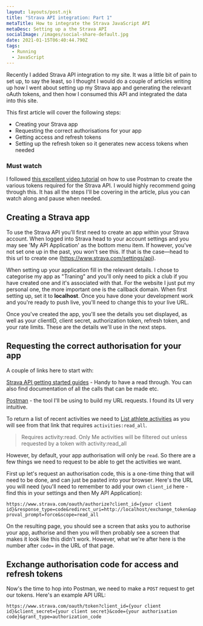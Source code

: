 ```yaml
---
layout: layouts/post.njk
title: "Strava API integration: Part 1"
metaTitle: How to integrate the Strava JavaScript API
metaDesc: Setting up a the Strava API
socialImage: /images/social-share-default.jpg
date: 2021-01-15T06:40:44.790Z
tags:
  - Running
  - JavaScript
---
```

Recently I added Strava API integration to my site. It was a little bit of pain to set up, to say the least, so I thought I would do a couple of articles writing up how I went about setting up my Strava app and generating the relevant oAuth tokens, and then how I consumed this API and integrated the data into this site.

This first article will cover the following steps:

* Creating your Strava app
* Requesting the correct authorisations for your app
* Getting access and refresh tokens
* Setting up the refresh token so it generates new access tokens when needed

<div class="post-note">

<h3><strong>Must watch</strong></h3>

<p>I followed <a href="https://www.youtube.com/watch?v=sgscChKfGyg">this excellent video tutorial</a> on how to use Postman to create the various tokens required for the Strava API. I would highly recommend going through this. It has all the steps I'll be covering in the article, plus you can watch along and pause when needed.</p>

</div>

## Creating a Strava app

To use the Strava API you'll first need to create an app within your Strava account. When logged into Strava head to your account settings and you may see 'My API Application' as the bottom menu item. If however, you've not set one up in the past, you won't see this. If that is the case—head to this url to create one (https://www.strava.com/settings/api).

When setting up your application fill in the relevant details. I chose to categorise my app as "Traning" and you'll only need to pick a club if you have created one and it's associated with that. For the website I just put my personal one, the more important one is the callback domain. When first setting up, set it to <strong>localhost</strong>. Once you have done your development work and you're ready to push live, you'll need to change this to your live URL.

Once you've created the app, you'll see the details you set displayed, as well as your clientID, client secret, authorization token, refresh token, and your rate limits. These are the details we'll use in the next steps.

## Requesting the correct authorisation for your app

A couple of links here to start with:

[Strava API getting started guides](https://developers.strava.com/docs/getting-started/) - Handy to have a read through. You can also find documentation of all the calls that can be made etc.

[Postman](https://www.postman.com/) - the tool I'll be using to build my URL requests. I found its UI very intuitive.

To return a list of recent activities we need to [List athlete activities](https://developers.strava.com/docs/reference/#api-Activities-getLoggedInAthleteActivities) as you will see from that link that requires `activities:read_all`.

> Requires activity:read. Only Me activities will be filtered out unless requested by a token with activity:read_all

However, by default, your app authorisation will only be `read`. So there are a few things we need to request to be able to get the activities we want.

First up let's request an authorisation code, this is a one-time thing that will need to be done, and can just be pasted into your browser. Here's the URL you will need (you'll need to remember to add your own `client_id` here - find this in your settings and then My API Application):

`https://www.strava.com/oauth/authorize?client_id={your client id}&response_type=code&redirect_uri=http://localhost/exchange_token&approval_prompt=force&scope=read_all`

On the resulting page, you should see a screen that asks you to authorise your app, authorise and then you will then probably see a screen that makes it look like this didn't work. However, what we're after here is the number after `code=` in the URL of that page.

## Exchange authorisation code for access and refresh tokens

Now's the time to hop into Postman, we need to make a `POST` request to get our tokens. Here's an example API URL:

`https://www.strava.com/oauth/token?client_id={your client id}&client_secret={your client secret}&code={your authorisation code}&grant_type=authorization_code`

